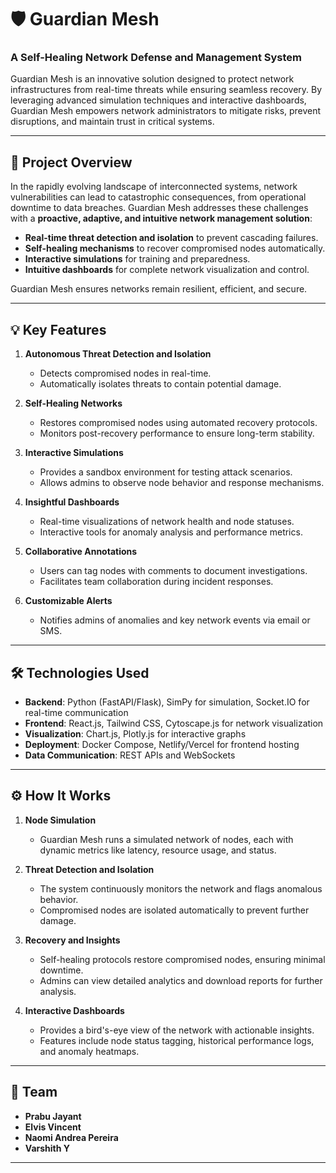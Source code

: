 # 🛡️ Guardian Mesh
### A Self-Healing Network Defense and Management System

Guardian Mesh is an innovative solution designed to protect network infrastructures from real-time threats while ensuring seamless recovery. By leveraging advanced simulation techniques and interactive dashboards, Guardian Mesh empowers network administrators to mitigate risks, prevent disruptions, and maintain trust in critical systems.

---
## 🚨 Project Overview
In the rapidly evolving landscape of interconnected systems, network vulnerabilities can lead to catastrophic consequences, from operational downtime to data breaches. Guardian Mesh addresses these challenges with a **proactive, adaptive, and intuitive network management solution**:

- **Real-time threat detection and isolation** to prevent cascading failures.
- **Self-healing mechanisms** to recover compromised nodes automatically.
- **Interactive simulations** for training and preparedness.
- **Intuitive dashboards** for complete network visualization and control.

Guardian Mesh ensures networks remain resilient, efficient, and secure.

---
## 💡 Key Features

1. **Autonomous Threat Detection and Isolation**
   - Detects compromised nodes in real-time.
   - Automatically isolates threats to contain potential damage.

2. **Self-Healing Networks**
   - Restores compromised nodes using automated recovery protocols.
   - Monitors post-recovery performance to ensure long-term stability.

3. **Interactive Simulations**
   - Provides a sandbox environment for testing attack scenarios.
   - Allows admins to observe node behavior and response mechanisms.

4. **Insightful Dashboards**
   - Real-time visualizations of network health and node statuses.
   - Interactive tools for anomaly analysis and performance metrics.

5. **Collaborative Annotations**
   - Users can tag nodes with comments to document investigations.
   - Facilitates team collaboration during incident responses.

6. **Customizable Alerts**
   - Notifies admins of anomalies and key network events via email or SMS.

---
## 🛠️ Technologies Used

- **Backend**: Python (FastAPI/Flask), SimPy for simulation, Socket.IO for real-time communication
- **Frontend**: React.js, Tailwind CSS, Cytoscape.js for network visualization
- **Visualization**: Chart.js, Plotly.js for interactive graphs
- **Deployment**: Docker Compose, Netlify/Vercel for frontend hosting
- **Data Communication**: REST APIs and WebSockets

---
## ⚙️ How It Works

1. **Node Simulation**
   - Guardian Mesh runs a simulated network of nodes, each with dynamic metrics like latency, resource usage, and status.

2. **Threat Detection and Isolation**
   - The system continuously monitors the network and flags anomalous behavior.
   - Compromised nodes are isolated automatically to prevent further damage.

3. **Recovery and Insights**
   - Self-healing protocols restore compromised nodes, ensuring minimal downtime.
   - Admins can view detailed analytics and download reports for further analysis.

4. **Interactive Dashboards**
   - Provides a bird's-eye view of the network with actionable insights.
   - Features include node status tagging, historical performance logs, and anomaly heatmaps.

---
## 👥 Team

- **Prabu Jayant**
- **Elvis Vincent**
- **Naomi Andrea Pereira**
- **Varshith Y**

---

